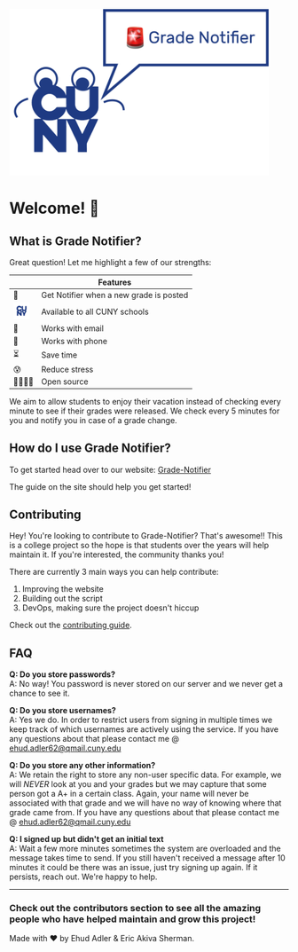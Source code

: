 <img src=./Assets/GN-Logo.png height=300>



# Welcome! 👋

## What is Grade Notifier?

Great question! Let me highlight a few of our strengths:

|   |Features |
|---|---|
|🚨| Get Notifier when a new grade is posted |
|<img src=./Assets/CUNY-Logo.png width=30>| Available to all CUNY schools |
|📧| Works with email |
|📱| Works with phone |
|⏳| Save time|
|😰| Reduce stress|
|👨‍👩‍👧‍👦| Open source|

We aim to allow students to enjoy their vacation instead of checking every minute to see if their grades were released. We check every 5 minutes for you and notify you in case of a grade change. 

 
## How do I use Grade Notifier?

To get started head over to our website: [Grade-Notifier](https://venus.cs.qc.cuny.edu/~adeh6562/index.php)

The guide on the site should help you get started!

## Contributing

Hey! You're looking to contribute to Grade-Notifier? That's awesome!! This is a college project so the hope is that students over the years will help maintain it. If you're interested, the community thanks you!

There are currently 3 main ways you can help contribute:

1. Improving the website
2. Building out the script
3. DevOps, making sure the project doesn't hiccup

Check out the [contributing guide](https://github.com/Huddie/Grade-Notifier/blob/master/CONTRIBUTING.md).

## FAQ

**Q: Do you store passwords?**<br>
A: No way! You password is never stored on our server and we never get a chance to see it. 

**Q: Do you store usernames?**<br>
A: Yes we do. In order to restrict users from signing in multiple times we keep track of which usernames are actively using the service. If you have any questions about that please contact me @ ehud.adler62@qmail.cuny.edu

**Q: Do you store any other information?**<br>
A: We retain the right to store any non-user specific data. For example, we will *NEVER* look at you and your grades but we may capture that some person got a A+ in a certain class. Again, your name will never be associated with that grade and we will have no way of knowing where that grade came from. If you have any questions about that please contact me @ ehud.adler62@qmail.cuny.edu

**Q: I signed up but didn't get an initial text**<br>
A: Wait a few more minutes sometimes the system are overloaded and the message takes time to send. If you still haven't received a message after 10 minutes it could be there was an issue, just try signing up again. If it persists, reach out. We're happy to help.

---

### Check out the contributors section to see all the amazing people who have helped maintain and grow this project!


Made with ❤️ by Ehud Adler & Eric Akiva Sherman.

